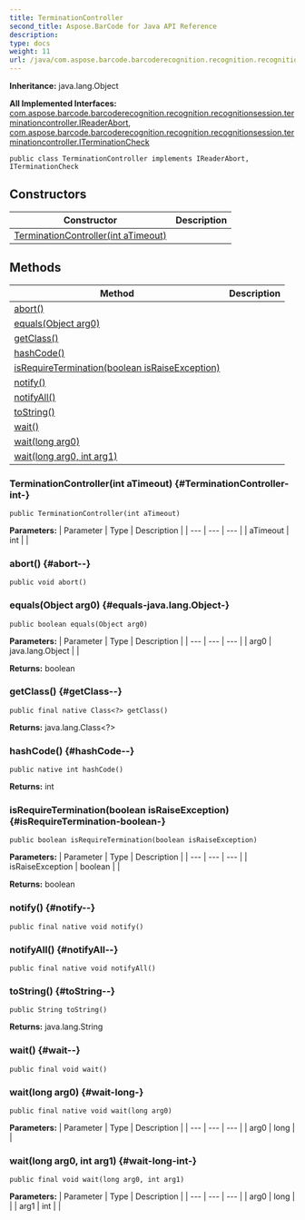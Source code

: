 ```yaml
---
title: TerminationController
second_title: Aspose.BarCode for Java API Reference
description: 
type: docs
weight: 11
url: /java/com.aspose.barcode.barcoderecognition.recognition.recognitionsession.terminationcontroller/terminationcontroller/
---
```

**Inheritance:**
java.lang.Object

**All Implemented Interfaces:**
[com.aspose.barcode.barcoderecognition.recognition.recognitionsession.terminationcontroller.IReaderAbort](../../com.aspose.barcode.barcoderecognition.recognition.recognitionsession.terminationcontroller/ireaderabort), [com.aspose.barcode.barcoderecognition.recognition.recognitionsession.terminationcontroller.ITerminationCheck](../../com.aspose.barcode.barcoderecognition.recognition.recognitionsession.terminationcontroller/iterminationcheck)
```
public class TerminationController implements IReaderAbort, ITerminationCheck
```
## Constructors

| Constructor | Description |
| --- | --- |
| [TerminationController(int aTimeout)](#TerminationController-int-) |  |
## Methods

| Method | Description |
| --- | --- |
| [abort()](#abort--) |  |
| [equals(Object arg0)](#equals-java.lang.Object-) |  |
| [getClass()](#getClass--) |  |
| [hashCode()](#hashCode--) |  |
| [isRequireTermination(boolean isRaiseException)](#isRequireTermination-boolean-) |  |
| [notify()](#notify--) |  |
| [notifyAll()](#notifyAll--) |  |
| [toString()](#toString--) |  |
| [wait()](#wait--) |  |
| [wait(long arg0)](#wait-long-) |  |
| [wait(long arg0, int arg1)](#wait-long-int-) |  |
### TerminationController(int aTimeout) {#TerminationController-int-}
```
public TerminationController(int aTimeout)
```


**Parameters:**
| Parameter | Type | Description |
| --- | --- | --- |
| aTimeout | int |  |

### abort() {#abort--}
```
public void abort()
```




### equals(Object arg0) {#equals-java.lang.Object-}
```
public boolean equals(Object arg0)
```




**Parameters:**
| Parameter | Type | Description |
| --- | --- | --- |
| arg0 | java.lang.Object |  |

**Returns:**
boolean
### getClass() {#getClass--}
```
public final native Class<?> getClass()
```




**Returns:**
java.lang.Class<?>
### hashCode() {#hashCode--}
```
public native int hashCode()
```




**Returns:**
int
### isRequireTermination(boolean isRaiseException) {#isRequireTermination-boolean-}
```
public boolean isRequireTermination(boolean isRaiseException)
```




**Parameters:**
| Parameter | Type | Description |
| --- | --- | --- |
| isRaiseException | boolean |  |

**Returns:**
boolean
### notify() {#notify--}
```
public final native void notify()
```




### notifyAll() {#notifyAll--}
```
public final native void notifyAll()
```




### toString() {#toString--}
```
public String toString()
```




**Returns:**
java.lang.String
### wait() {#wait--}
```
public final void wait()
```




### wait(long arg0) {#wait-long-}
```
public final native void wait(long arg0)
```




**Parameters:**
| Parameter | Type | Description |
| --- | --- | --- |
| arg0 | long |  |

### wait(long arg0, int arg1) {#wait-long-int-}
```
public final void wait(long arg0, int arg1)
```




**Parameters:**
| Parameter | Type | Description |
| --- | --- | --- |
| arg0 | long |  |
| arg1 | int |  |

